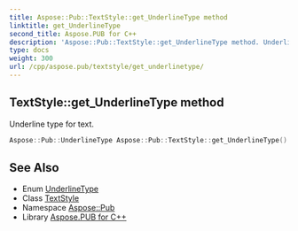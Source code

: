 ```yaml
---
title: Aspose::Pub::TextStyle::get_UnderlineType method
linktitle: get_UnderlineType
second_title: Aspose.PUB for C++
description: 'Aspose::Pub::TextStyle::get_UnderlineType method. Underline type for text in C++.'
type: docs
weight: 300
url: /cpp/aspose.pub/textstyle/get_underlinetype/
---
```

## TextStyle::get_UnderlineType method


Underline type for text.

```cpp
Aspose::Pub::UnderlineType Aspose::Pub::TextStyle::get_UnderlineType() const
```

## See Also

* Enum [UnderlineType](../../underlinetype/)
* Class [TextStyle](../)
* Namespace [Aspose::Pub](../../)
* Library [Aspose.PUB for C++](../../../)
